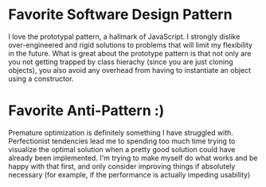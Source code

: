 # Favorite Software Design Pattern

I love the prototypal pattern, a hallmark of JavaScript. I strongly dislike over-engineered and rigid solutions to problems that will limit my flexibility in the future. What is great about the prototype pattern is that not only are you not getting trapped by class hierachy (since you are just cloning objects), you also avoid any overhead from having to instantiate an object using a constructor.

# Favorite Anti-Pattern :)

Premature optimization is definitely something I have struggled with. Perfectionist tendencies lead me to spending too much time trying to visualize the optimal solution when a pretty good solution could have already been implemented. I'm trying to make myself do what works and be happy with that first, and only consider improving things if absolutely necessary (for example, if the performance is actually impeding usability)
